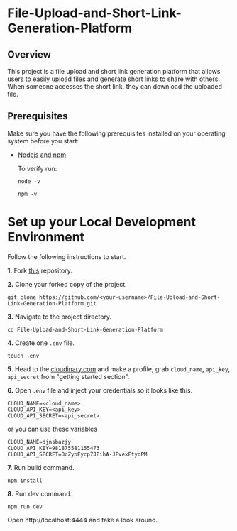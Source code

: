 # File-Upload-and-Short-Link-Generation-Platform

## Overview
This project is a file upload and short link generation platform that allows users to easily upload files and generate short links to share with others. When someone accesses the short link, they can download the uploaded file.

## Prerequisites

Make sure you have the following prerequisites installed on your operating system before you start:

- [Nodejs and npm](https://nodejs.org/en/)

  To verify run:

  ```
  node -v
  ```

  ```
  npm -v
  ```

# Set up your Local Development Environment

Follow the following instructions to start.

**1.** Fork [this](https://github.com/CovertSprayer/File-Upload-and-Short-Link-Generation-Platform) repository.

**2.** Clone your forked copy of the project.

```
git clone https://github.com/<your-username>/File-Upload-and-Short-Link-Generation-Platform.git
```

**3.** Navigate to the project directory.

```
cd File-Upload-and-Short-Link-Generation-Platform
```

**4.** Create one `.env` file.

```
touch .env
```
**5.** Head to the [cloudinary.com](https://cloudinary.com/) and make a profile, grab `cloud_name`, `api_key`, `api_secret` from "getting started section".

**6.** Open `.env` file and inject your credentials so it looks like this.
```
CLOUD_NAME=<cloud_name>
CLOUD_API_KEY=<api_key>
CLOUD_API_SECRET=<api_secret>
```

or you can use these variables
```
CLOUD_NAME=djnsbazjy
CLOUD_API_KEY=981875581155473
CLOUD_API_SECRET=OcZypFycp7JEihA-JFvexFtyoPM
```

**7.** Run build command.

```
npm install
```

**8.** Run dev command.

```
npm run dev
```

Open http://localhost:4444 and take a look around.
